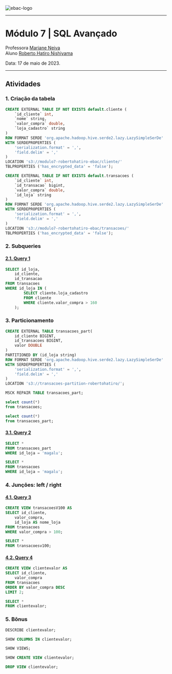 <img src="https://raw.githubusercontent.com/rhatiro/Curso_EBAC-Profissao_Cientista_de_Dados/main/ebac-course-utils/media/logo/newebac_logo_black_half.png" alt="ebac-logo">

---

# **Módulo 7** | SQL Avançado

Professora [Mariane Neiva](https://www.linkedin.com/in/mariane-neiva/)<br>
Aluno [Roberto Hatiro Nishiyama](https://www.linkedin.com/in/rhatiro/)<br>

Data: 17 de maio de 2023.

---

## Atividades

### **1. Criação da tabela**

```sql
CREATE EXTERNAL TABLE IF NOT EXISTS default.cliente (
	`id_cliente` int,
	`nome` string,
	`valor_compra` double,
	`loja_cadastro` string
)
ROW FORMAT SERDE 'org.apache.hadoop.hive.serde2.lazy.LazySimpleSerDe'
WITH SERDEPROPERTIES (
	'serialization.format' = ',',
	'field.delim' = ','
)
LOCATION 's3://modulo7-robertohatiro-ebac/cliente/'
TBLPROPERTIES ('has_encrypted_data' = 'false');
```

```sql
CREATE EXTERNAL TABLE IF NOT EXISTS default.transacoes (
	`id_cliente` int,
	`id_transacao` bigint,
	`valor_compra` double,
	`id_loja` string
)
ROW FORMAT SERDE 'org.apache.hadoop.hive.serde2.lazy.LazySimpleSerDe'
WITH SERDEPROPERTIES (
	'serialization.format' = ',',
	'field.delim' = ','
)
LOCATION 's3://modulo7-robertohatiro-ebac/transacoes/'
TBLPROPERTIES ('has_encrypted_data' = 'false');
```

### **2. Subqueries**

#### [**2.1. Query 1**](https://raw.githubusercontent.com/rhatiro/exercicios-SQL-para-Analise-de-Dados-EBAC/main/Mo%CC%81dulo%207%20-%20SQL%20Avanc%CC%A7ado/query1.csv)

```sql
SELECT id_loja,
	id_cliente,
	id_transacao
FROM transacoes
WHERE id_loja IN (
		SELECT cliente.loja_cadastro
		FROM cliente
		WHERE cliente.valor_compra > 160
	);
```

### **3. Particionamento**

```sql
CREATE EXTERNAL TABLE transacoes_part(
	id_cliente BIGINT,
	id_transacoes BIGINT,
	valor DOUBLE
)
PARTITIONED BY (id_loja string)
ROW FORMAT SERDE 'org.apache.hadoop.hive.serde2.lazy.LazySimpleSerDe'
WITH SERDEPROPERTIES (
	'serialization.format' = ',',
	'field.delim' = ','
)
LOCATION 's3://transacoes-partition-robertohatiro/';
```

```sql
MSCK REPAIR TABLE transacoes_part;
```

```sql
select count(*)
from transacoes;
```

```sql
select count(*)
from transacoes_part;
```

#### [**3.1. Query 2**](https://raw.githubusercontent.com/rhatiro/exercicios-SQL-para-Analise-de-Dados-EBAC/main/Mo%CC%81dulo%207%20-%20SQL%20Avanc%CC%A7ado/query2.csv)

```sql
SELECT *
FROM transacoes_part
WHERE id_loja = 'magalu';
```

```sql
SELECT *
FROM transacoes
WHERE id_loja = 'magalu';
```

### **4. Junções: left / right**

#### [**4.1. Query 3**](https://raw.githubusercontent.com/rhatiro/exercicios-SQL-para-Analise-de-Dados-EBAC/main/Mo%CC%81dulo%207%20-%20SQL%20Avanc%CC%A7ado/query3.csv)

```sql
CREATE VIEW transacoesV100 AS
SELECT id_cliente,
	valor_compra,
	id_loja AS nome_loja
FROM transacoes
WHERE valor_compra > 100;
```

```sql
SELECT *
FROM transacoesv100;
```

#### [**4.2. Query 4**](https://raw.githubusercontent.com/rhatiro/exercicios-SQL-para-Analise-de-Dados-EBAC/main/Mo%CC%81dulo%207%20-%20SQL%20Avanc%CC%A7ado/query4.csv)

```sql
CREATE VIEW clientevalor AS
SELECT id_cliente,
	valor_compra
FROM transacoes
ORDER BY valor_compra DESC
LIMIT 2;
```

```sql
SELECT *
FROM clientevalor;
```

### **5. Bônus**

```sql
DESCRIBE clientevalor;
```

```sql
SHOW COLUMNS IN clientevalor;
```

```sql
SHOW VIEWS;
```

```sql
SHOW CREATE VIEW clientevalor;
```

```sql
DROP VIEW clientevalor;
```

